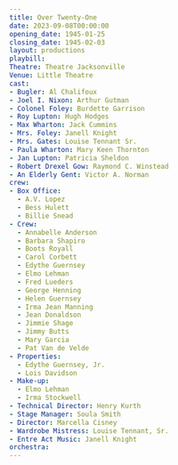 ```yaml
---
title: Over Twenty-One
date: 2023-09-08T00:00:00
opening_date: 1945-01-25
closing_date: 1945-02-03
layout: productions
playbill:
Theatre: Theatre Jacksonville
Venue: Little Theatre
cast:
- Bugler: Al Chalifoux
- Joel I. Nixon: Arthur Gutman
- Colonel Foley: Burdette Garrison
- Roy Lupton: Hugh Hodges
- Max Wharton: Jack Cummins
- Mrs. Foley: Janell Knight
- Mrs. Gates: Louise Tennant Sr.
- Paula Wharton: Mary Keen Thornton
- Jan Lupton: Patricia Sheldon
- Robert Drexel Gow: Raymond C. Winstead
- An Elderly Gent: Victor A. Norman
crew:
- Box Office:
  - A.V. Lopez
  - Bess Hulett
  - Billie Snead
- Crew:
  - Annabelle Anderson
  - Barbara Shapiro
  - Boots Royall
  - Carol Corbett
  - Edythe Guernsey
  - Elmo Lehman
  - Fred Lueders
  - George Henning
  - Helen Guernsey
  - Irma Jean Manning
  - Jean Donaldson
  - Jimmie Shage
  - Jimmy Butts
  - Mary Garcia
  - Pat Van de Velde
- Properties:
  - Edythe Guernsey, Jr.
  - Lois Davidson
- Make-up:
  - Elmo Lehman
  - Irma Stockwell
- Technical Director: Henry Kurth
- Stage Manager: Soula Smith
- Director: Marcella Cisney
- Wardrobe Mistress: Louise Tennant, Sr.
- Entre Act Music: Janell Knight
orchestra:
---
```


